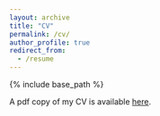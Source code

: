 ```yaml
---
layout: archive
title: "CV"
permalink: /cv/
author_profile: true
redirect_from:
  - /resume
---
```


{% include base_path %}

A pdf copy of my CV is available [here](https://www.mlbrinkerhoff.me/files/Brinkerhoff_CV.pdf).
